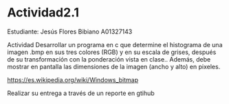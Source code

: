 # Actividad2.1

Estudiante: Jesús Flores Bibiano A01327143

Actividad
Desarrollar un programa en c que determine el histograma de una imagen .bmp en sus tres colores (RGB) y en su escala de grises, después de su transformación con la ponderación vista en clase.. Además, debe mostrar en pantalla las dimensiones de la imagen (ancho y alto) en pixeles.

https://es.wikipedia.org/wiki/Windows_bitmap

Realizar su entrega a través de un reporte en gtihub
